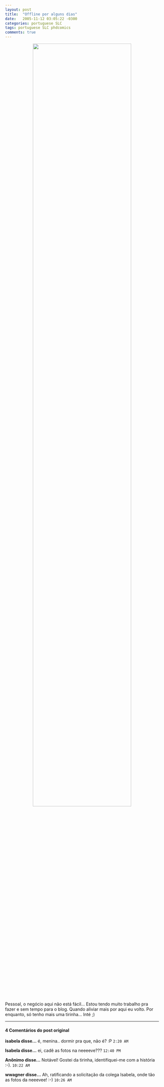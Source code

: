 ```yaml
---
layout: post
title:  "Offline por alguns dias"
date:   2005-11-12 03:05:22 -0300
categories: portuguese SLC
tags: portuguese SLC phdcomics
comments: true
---
```


<center><img class="image post-image" src="/blog/images/phdcomics.jpg" width="80%"></center>

Pessoal, o negócio aqui não está fácil... Estou tendo muito trabalho pra fazer e sem tempo para o blog. Quando aliviar mais por aqui eu volto. Por enquanto, só tenho mais uma tirinha... Inté ;)

---

#### 4 Comentários do post original

**isabela disse...**
é, menina.. dormir pra que, não é? :P  `2:20 AM`  
 
**Isabela disse...**
ei, cadê as fotos na neeeeve???   `12:40 PM`  
 
**Anônimo disse...**
Notável! Gostei da tirinha, identifiquei-me com a história :-). `10:22 AM`  
 
**wwagner disse...**
Ah, ratificando a solicitação da colega Isabela, onde tão as fotos da neeevee! :-) `10:26 AM`   